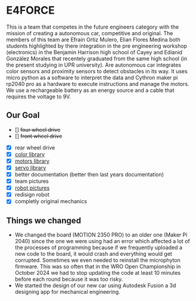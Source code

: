 # E4FORCE
This is a team that competes in the future engineers category with the mission of creating a autonomous car, competitive and original. The members of this team are Efrain Ortiz Mulero, Elian Flores Medina both students highlighted by there integration in the pre engineering workshop (electronics) in the Benjamin Harrison high school of Cayey and Edianid González Morales that recentely graduated from the same high school (in the present studying in UPR university). Are autonomous car integrates color sensors and proximity sensors to detect obstacles in its way. It uses micro python as a software to interpret the data and Cythron maker pi rp2040 pro as a hardware to execute instructions and manage the motors. We use a rechargeable battery as an energy source and a cable that requires the voltage to 9V.

## Our Goal
- [] ~~four wheel drive~~
- [] ~~front wheel drive~~
- [x] rear wheel drive
- [x] [color library](/src/color.py)
- [x] [motors library](/src/motors.py)
- [x] [servo library](/src/servo.py)
- [x] better documentation (better then last years documentation)
- [x] team pictures
- [x] [robot pictures](/v-photos/V1_car)
- [x] redisign robot
- [x] completly original mechanics

## Things we changed
- We changed the board (MOTION 2350 PRO) to an older one (Maker Pi 2040) since the one we were using had an error which affected a lot of the processes of programming because if we frequently uploaded a new code to the board, it would crash and everything would get corrupted. Sometimes we even needed to reinstall the microphyton firmware. This was so often that in the WRO Open Championship in October 2024 we had to stop updating the code at least 10 minutes before each round because it was too risky.
- We started the design of our new car using Autodesk Fusion a 3d designing app for mechanical engineering.

  



